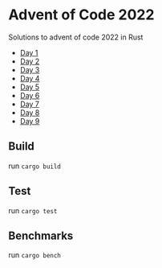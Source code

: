 # Advent of Code 2022
Solutions to advent of code 2022 in Rust

* [Day 1](https://github.com/noel-gallagher/advent-of-code-2022/blob/master/src/days/day1/mod.rs)
* [Day 2](https://github.com/noel-gallagher/advent-of-code-2022/blob/master/src/days/day2/mod.rs)
* [Day 3](https://github.com/noel-gallagher/advent-of-code-2022/blob/master/src/days/day3/mod.rs)
* [Day 4](https://github.com/noel-gallagher/advent-of-code-2022/blob/master/src/days/day4/mod.rs)
* [Day 5](https://github.com/noel-gallagher/advent-of-code-2022/blob/master/src/days/day5/mod.rs)
* [Day 6](https://github.com/noel-gallagher/advent-of-code-2022/blob/master/src/days/day6/mod.rs)
* [Day 7](https://github.com/noel-gallagher/advent-of-code-2022/blob/master/src/days/day7/mod.rs)
* [Day 8](https://github.com/noel-gallagher/advent-of-code-2022/blob/master/src/days/day8/mod.rs)
* [Day 9](https://github.com/noel-gallagher/advent-of-code-2022/blob/master/src/days/day9/mod.rs)

## Build
run `cargo build`

## Test
run `cargo test`

## Benchmarks
run `cargo bench`
